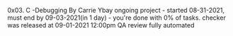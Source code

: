 0x03. C -Debugging
By Carrie Ybay
ongoing project - started 08-31-2021, must end by 09-03-2021(in 1 day) - you're done with 0% of tasks.
checker was released at 09-01-2021 12:00pm
QA review fully automated
